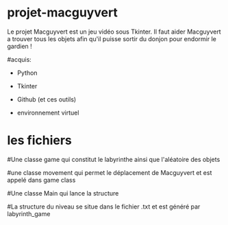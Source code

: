 # projet-macguyvert

Le projet Macguyvert est un jeu vidéo sous Tkinter. Il faut aider Macguyvert a trouver tous les objets afin qu'il puisse sortir du donjon pour endormir le gardien !

#acquis:

  - Python
  
  - Tkinter
  
  - Github (et ces outils)
  
  - environnement virtuel
 
# les fichiers


#Une classe game qui constitut le labyrinthe ainsi que l'aléatoire des objets

#une classe movement qui permet le déplacement de Macguyvert et est appelé dans game class

#Une classe Main qui lance la structure

#La structure du niveau se situe dans le fichier .txt et est généré par labyrinth_game
